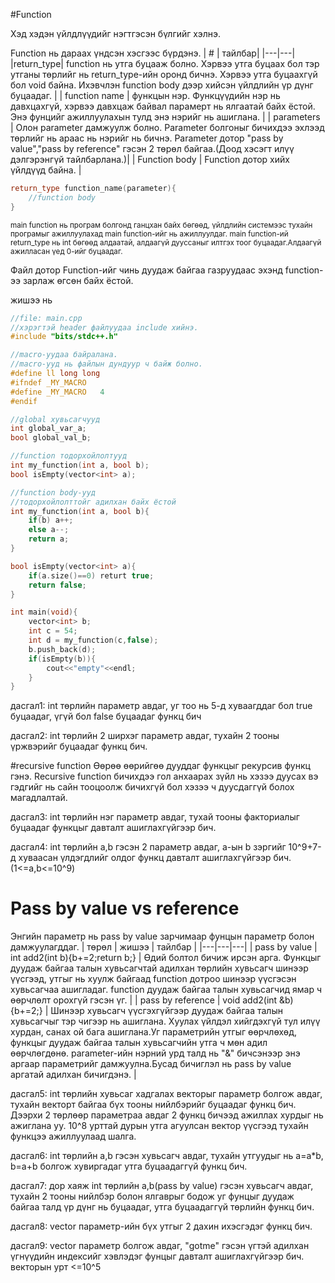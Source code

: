 #Function

Хэд хэдэн үйлдлүүдийг нэгтгэсэн бүлгийг хэлнэ.

Function нь дараах үндсэн хэсгээс бүрдэнэ.
| # | тайлбар|
|---|---|
|return_type| function нь утга буцааж болно. Хэрвээ утга буцаах бол тэр утганы төрлийг нь return_type-ийн оронд бичнэ. Хэрвээ утга буцаахгүй бол void байна. Ихэвчлэн function body дээр хийсэн үйлдлийн үр дүнг буцаадаг. |
| function name | функцын нэр. Функцүүдийн нэр нь давхцахгүй, хэрвээ давхцаж байвал парамерт нь ялгаатай байх ёстой. Энэ фунцийг ажиллуулахын тулд энэ нэрийг нь ашиглана. |
| parameters | Олон parameter дамжуулж болно. Parameter болгоныг бичихдээ эхлээд төрлийг нь араас нь нэрийг нь бичнэ. Parameter дотор "pass by value","pass by reference" гэсэн 2 төрөл байгаа.(Доод хэсэгт илүү дэлгэрэнгүй тайлбарлана.)|
| Function body | Function дотор хийх үйлдүүд байна. |

```cpp
return_type function_name(parameter){
    //function body
}
```
<sub>main function нь програм болгонд ганцхан байх бөгөөд, үйлдлийн системээс тухайн програмыг ажиллуулахад main function-ийг нь ажиллуулдаг. main function-ий return_type нь int бөгөөд алдаатай, алдаагүй дууссаныг илтгэх тоог буцаадаг.Алдаагүй ажилласан үед 0-ийг буцаадаг.
</sub>

Файл дотор Function-ийг чинь дуудаж байгаа газруудаас эхэнд function-ээ зарлаж өгсөн байх ёстой.

жишээ нь 
```cpp
//file: main.cpp
//хэрэгтэй header файлуудаа include хийнэ.
#include "bits/stdc++.h"

//macro-уудаа байралана.
//macro-ууд нь файлын дундуур ч байж болно.
#define ll long long
#ifndef _MY_MACRO
#define _MY_MACRO   4
#endif

//global хувьсагчууд
int global_var_a;
bool global_val_b;

//function тодорхойлолтууд
int my_function(int a, bool b);
bool isEmpty(vector<int> a);

//function body-ууд 
//тодорхойлолттойг адилхан байх ёстой
int my_function(int a, bool b){
    if(b) a++;
    else a--;
    return a;
}

bool isEmpty(vector<int> a){
    if(a.size()==0) returt true;
    return false;
}

int main(void){
    vector<int> b;
    int c = 54;
    int d = my_function(c,false);
    b.push_back(d);
    if(isEmpty(b)){
        cout<<"empty"<<endl;
    }
}
```

дасгал1:
int төрлийн параметр авдаг, уг тоо нь 5-д хуваагддаг бол true буцаадаг, үгүй бол false буцаадаг функц бич

дасгал2:
int төрлийн 2 ширхэг параметр авдаг, тухайн 2 тооны үржвэрийг буцаадаг функц бич.

#recursive function
Өөрөө өөрийгөө дууддаг функцыг рекурсив функц гэнэ.
Recursive function бичихдээ гол анхаарах зүйл нь хэзээ дуусах вэ гэдгийг нь сайн тооцоолж бичихгүй бол хэзээ ч дуусдаггүй болох магадлалтай. 

дасгал3:
int төрлийн нэг параметр авдаг, тухай тооны факториалыг буцаадаг функцыг давталт ашиглахгүйгээр бич.

дасгал4:
int төрлийн a,b гэсэн 2 параметр авдаг, а-ын b зэргийг 10^9+7-д хуваасан үлдэгдлийг олдог функц давталт ашиглахгүйгээр бич.(1<=a,b<=10^9)

# Pass by value vs reference
Энгийн параметр нь pass by value зарчимаар фунцын параметр болон дамжуулагддаг. 
| төрөл | жишээ | тайлбар |
|---|---|---|
| pass by value | int add2(int b){b+=2;return b;} | Өдий болтол бичиж ирсэн арга. Функцыг дуудаж байгаа талын хувьсагчтай адилхан төрлийн хувьсагч шинээр үүсгээд, утгыг нь хуулж байгаад function дотроо шинээр үүсгэсэн хувьсагчаа ашигладаг. function дуудаж байгаа талын хувьсагчид ямар ч өөрчлөлт орохгүй гэсэн үг. |
| pass by reference | void add2(int &b){b+=2;} | Шинээр хувьсагч үүсгэхгүйгээр дуудаж байгаа талын хувьсагчыг тэр чигээр нь ашиглана. Хуулах үйлдэл хийгдэхгүй тул илүү хурдан, санах ой бага ашиглана.Уг параметрийн утгыг өөрчлөхөд, функцыг дуудаж байгаа талын хувьсагчийн утга ч мөн адил өөрчлөгдөнө. parameter-ийн нэрний урд талд нь "&" бичсэнээр энэ аргаар параметрийг дамжуулна.Бусад бичиглэл нь pass by value аргатай адилхан бичигдэнэ. |

дасгал5:
int төрлийн хувьсаг хадгалах векторыг параметр болгож авдаг, тухайн векторт байгаа бүх тооны нийлбэрийг буцаадаг функц бич.
Дээрхи 2 төрлөөр параметраа авдаг 2 функц бичээд ажиллах хурдыг нь ажиглана уу.
10^8 урттай дурын утга агуулсан вектор үүсгээд тухайн функцээ ажиллуулаад шалга.

дасгал6:
int төрлийн a,b гэсэн хувьсагч авдаг, тухайн утгуудыг нь a=a*b, b=a+b болгож хувиргадаг утга буцаадаггүй функц бич.

дасгал7:
дор хаяж int төрлийн a,b(pass by value) гэсэн хувьсагч авдаг, тухайн 2 тооны нийлбэр болон ялгаврыг бодож уг фунцыг дуудаж байгаа талд үр дүнг нь буцаадаг, утга буцаадаггүй төрлийн функц бич.

дасгал8:
vector<int> параметр-ийн бүх утгыг 2 дахин ихэсгэдэг функц бич.

дасгал9:
vector<string> параметр болгож авдаг, "gotme" гэсэн үгтэй адилхан үгнүүдийн индексийг хэвлэдэг фунцыг давталт ашиглахгүйгээр бич. векторын урт <=10^5
